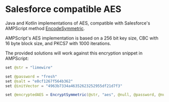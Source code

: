 # Salesforce compatible AES

Java and Kotlin implementations of AES, compatible with Salesforce's AMPScript method [EncodeSymmetric](https://ampscript.guide/encryptsymmetric).

AMPScript's AES implementation is based on a 256 bit key size, CBC with 16 byte block size, and PKCS7 with 1000 iterations.

The provided solutions will work against this encryption snippet in AMPScript:

```java
set @str = "limewire"

set @password = "fresh"
set @salt = "e0cf1267f564b362"
set @initVector = "4963b7334a46352623252955df21d7f3"

set @encryptedAES = EncryptSymmetric(@str, "aes", @null, @password, @null, @salt, @null, @initVector) 
```
